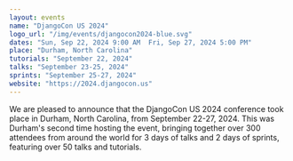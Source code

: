 ```yaml
---
layout: events
name: "DjangoCon US 2024"
logo_url: "/img/events/djangocon2024-blue.svg"
dates: "Sun, Sep 22, 2024 9:00 AM  Fri, Sep 27, 2024 5:00 PM"
place: "Durham, North Carolina"
tutorials: "September 22, 2024"
talks: "September 23-25, 2024"
sprints: "September 25-27, 2024"
website: "https://2024.djangocon.us"
---
```


We are pleased to announce that the DjangoCon US 2024 conference took place in Durham, North Carolina, from September 22-27, 2024. This was Durham's second time hosting the event, bringing together over 300 attendees from around the world for 3 days of talks and 2 days of sprints, featuring over 50 talks and tutorials.
